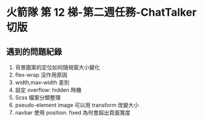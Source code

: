 # 火箭隊 第 12 梯-第二週任務-ChatTalker 切版

## 遇到的問題紀錄

1. 背景圖案的定位如何隨視窗大小變化
2. flex-wrap 沒作用原因
3. width,max-width 差別
4. 設定 overflow: hidden 時機
5. Scss 檔案分類整理
6. pseudo-element image 可以用 transform 改變大小
7. navbar 使用 position: fixed 為何會超出頁面寬度
